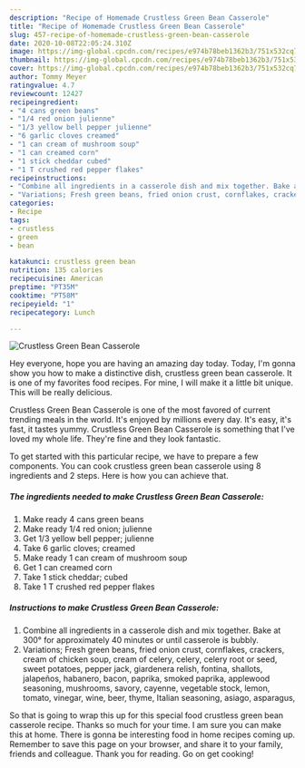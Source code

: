 ```yaml
---
description: "Recipe of Homemade Crustless Green Bean Casserole"
title: "Recipe of Homemade Crustless Green Bean Casserole"
slug: 457-recipe-of-homemade-crustless-green-bean-casserole
date: 2020-10-08T22:05:24.310Z
image: https://img-global.cpcdn.com/recipes/e974b78beb1362b3/751x532cq70/crustless-green-bean-casserole-recipe-main-photo.jpg
thumbnail: https://img-global.cpcdn.com/recipes/e974b78beb1362b3/751x532cq70/crustless-green-bean-casserole-recipe-main-photo.jpg
cover: https://img-global.cpcdn.com/recipes/e974b78beb1362b3/751x532cq70/crustless-green-bean-casserole-recipe-main-photo.jpg
author: Tommy Meyer
ratingvalue: 4.7
reviewcount: 12427
recipeingredient:
- "4 cans green beans"
- "1/4 red onion julienne"
- "1/3 yellow bell pepper julienne"
- "6 garlic cloves creamed"
- "1 can cream of mushroom soup"
- "1 can creamed corn"
- "1 stick cheddar cubed"
- "1 T crushed red pepper flakes"
recipeinstructions:
- "Combine all ingredients in a casserole dish and mix together. Bake at 300° for approximately 40 minutes or until casserole is bubbly."
- "Variations; Fresh green beans, fried onion crust, cornflakes, crackers, cream of chicken soup, cream of celery, celery, celery root or seed, sweet potatoes, pepper jack, giardenera relish, fontina, shallots, jalapeños, habanero, bacon, paprika, smoked paprika, applewood seasoning, mushrooms, savory, cayenne, vegetable stock, lemon, tomato, vinegar, wine, beer, thyme, Italian seasoning, asiago, asparagus,"
categories:
- Recipe
tags:
- crustless
- green
- bean

katakunci: crustless green bean 
nutrition: 135 calories
recipecuisine: American
preptime: "PT35M"
cooktime: "PT58M"
recipeyield: "1"
recipecategory: Lunch

---
```



![Crustless Green Bean Casserole](https://img-global.cpcdn.com/recipes/e974b78beb1362b3/751x532cq70/crustless-green-bean-casserole-recipe-main-photo.jpg)

Hey everyone, hope you are having an amazing day today. Today, I'm gonna show you how to make a distinctive dish, crustless green bean casserole. It is one of my favorites food recipes. For mine, I will make it a little bit unique. This will be really delicious.



Crustless Green Bean Casserole is one of the most favored of current trending meals in the world. It's enjoyed by millions every day. It's easy, it's fast, it tastes yummy. Crustless Green Bean Casserole is something that I've loved my whole life. They're fine and they look fantastic.


To get started with this particular recipe, we have to prepare a few components. You can cook crustless green bean casserole using 8 ingredients and 2 steps. Here is how you can achieve that.

<!--inarticleads1-->

##### The ingredients needed to make Crustless Green Bean Casserole:

1. Make ready 4 cans green beans
1. Make ready 1/4 red onion; julienne
1. Get 1/3 yellow bell pepper; julienne
1. Take 6 garlic cloves; creamed
1. Make ready 1 can cream of mushroom soup
1. Get 1 can creamed corn
1. Take 1 stick cheddar; cubed
1. Take 1 T crushed red pepper flakes




<!--inarticleads2-->

##### Instructions to make Crustless Green Bean Casserole:

1. Combine all ingredients in a casserole dish and mix together. Bake at 300° for approximately 40 minutes or until casserole is bubbly.
1. Variations; Fresh green beans, fried onion crust, cornflakes, crackers, cream of chicken soup, cream of celery, celery, celery root or seed, sweet potatoes, pepper jack, giardenera relish, fontina, shallots, jalapeños, habanero, bacon, paprika, smoked paprika, applewood seasoning, mushrooms, savory, cayenne, vegetable stock, lemon, tomato, vinegar, wine, beer, thyme, Italian seasoning, asiago, asparagus,




So that is going to wrap this up for this special food crustless green bean casserole recipe. Thanks so much for your time. I am sure you can make this at home. There is gonna be interesting food in home recipes coming up. Remember to save this page on your browser, and share it to your family, friends and colleague. Thank you for reading. Go on get cooking!
